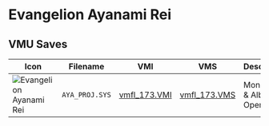 # Evangelion Ayanami Rei

## VMU Saves

| Icon | Filename | VMI | VMS | Description |
|------|----------|-----|-----|-------------|
| ![Evangelion Ayanami Rei](../icons/AYA_PROJ.SYS.GIF) | `AYA_PROJ.SYS` | [vmfl_173.VMI](vmfl_173.VMI) | [vmfl_173.VMS](vmfl_173.VMS) | Money Max & Album All Open
